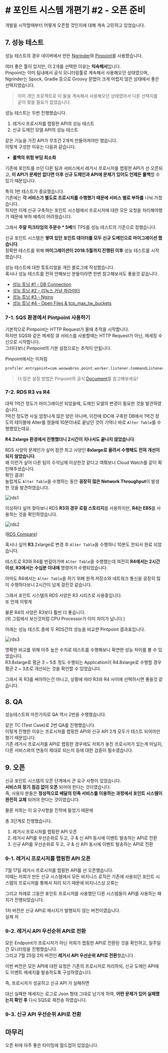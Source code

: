 # # 포인트 시스템 개편기 #2 - 오픈 준비

개발을 시작할때부터 어떻게 오픈할 것인지에 대해 계속 고민하고 있었습니다.  

## 7. 성능 테스트

성능 테스트의 경우 네이버에서 만든 [Ngrinder](http://naver.github.io/ngrinder/)와 [Pinpoint](https://d2.naver.com/helloworld/1194202)를 사용했습니다.  
  
여러 좋은 툴이 있지만, 이 2개를 선택한 이유는 **익숙해서**입니다.  
Pinpoint는 이미 팀내에서 공식 모니터링툴로 계속해서 사용해오던 상태였으며, Ngrinder는 Spock, Gradle 등으로 Groovy 문법이 크게 어렵지 않은 상태에서 좋은 선택지였습니다.  

> 이미 개인 프로젝트로 이 둘을 계속해서 사용해오던 상태였어서 다른 선택지를 굳이 찾을 필요가 없었습니다.

성능 테스트는 두번 진행했습니다.

1. 레거시 프로시저를 랩핑한 API의 성능 테스트
2. 신규 도메인 모델 API의 성능 테스트
  
같은 기능을 가진 API가 무조건 2개씩 만들어져야만 했습니다.  
이렇게 구성한 이유는 다음과 같습니다.

* **롤백의 위험 부담 최소화**

기존에 포인트를 쓰던 다른 팀과 서비스에서
레거시 프로시저를 랩핑한 API가 선 오픈되고, **이 API가 문제만 없다면 이후 신규 도메인과 API에 문제가 있어도 언제든 롤백**할 수 있기 때문입니다.  
  

  
특히 1번 테스트가 중요했습니다.  
기존에는 **각 서비스가 별도로 프로시저를 수행했기 때문에 서비스 별로 부하를** 나눠 가졌습니다.  
하지만 이제 신규 구축하는 포인트 시스템에서 프로시저에 대한 모든 요청을 처리해야했기 때문에 부하 예측이 어려웠습니다.  
  
그래서 **주말 피크타임의 주문수 * 5배**의 TPS를 성능 테스트의 기준으로 정했습니다.  



신규 포인트 시스템은 **쌓여 있던 포인트 데이터를 모두 신규 도메인으로 마이그레이션 했습니다**.  
정확한 테스트를 위해 **마이그레이션이 2018.5월까지 진행된 이후** 성능 테스트를 시작했습니다.  


성능 테스트에 대한 튜토리얼을 개인 블로그에 작성했습니다.  
혹시나 성능 테스트를 전혀 안해보신 분들이라면 한번 참고해보셔도 좋을것 같습니다.

* [성능 튜닝 #1 - DB Connection](https://jojoldu.tistory.com/318)
* [성능 튜닝 #2 - 리눅스 커널 파라미터](https://jojoldu.tistory.com/319)
* [성능 튜닝 #3 - Nginx](https://jojoldu.tistory.com/322)
* [성능 튜닝 #4 - Open Files & tcp_max_tw_buckets](https://jojoldu.tistory.com/323)

### 7-1. SQS 환경에서 Pintpoint 사용하기

기본적으로 Pintpoint는 HTTP Request가 올때 추적을 시작합니다.  
하지만 SQS와 같은 메세징 큐 서비스를 사용할때는 HTTP Request가 아닌, 메세징 수신으로 시작합니다.  
그러다보니 Pintpoint의 기본 설정으로는 추적이 안됩니다.  
  
Pinpoint에서는 이처럼 

```bash
profiler.entrypoint=com.woowabros.point.worker.listener.CommandListener.receiveCommand,com.woowabros.point.worker.listener.CommandListener.receiveCommand.receiveCommandCancel,com.woowabros.point.worker.listener.RefreshListener.receiveRefresh,com.woowabros.point.worker.listener.ExpireListener.receiveExpire
```

> 더 많은 설정 방법은 Pinpoint의 공식 [Document](https://naver.github.io/pinpoint/1.8.0/main.html)를 참고해보세요!
 
### 7-2. RDS R3 vs R4

대략 1억건 정도가 마이그레이션 되었을때, 도메인 모델의 변경이 필요한 것을 발견하였습니다.  
1억건 정도면 사실 엄청나게 많은 양은 아니며, 이전에 IDC에 구축한 DB에서 1억건 정도의 테이블에 Alter를 쳤을때 10분이내로 끝났던 것이 기억나 바로 ```Alter Table```를 수행했었는데요.  
  
**R4.2xlarge 환경에서 진행했더니 2시간이 지나서도 끝나지 않았습니다**.  
  
RDS 사양의 문제인가 싶어 잠깐 최고 사양인 **8xlarge로 올려서 수행해도 전혀 개선이 되지 않았습니다**.  
왜 이런가 싶어 다른 팀의 수석님께 이상한것 같다고 여쭤보니 Cloud Watch를 같이 확인해주셨습니다.  
확인 결과!  
놀랍게도 ```Alter Table```을 수행하는 동안 **굉장히 많은 Network Throughput**이 발생한 것을 발견하였습니다.  

![rds1](./images/rds1.png)

이상하다 싶어 찾아보니 RDS **R3의 경우 로컬 스토리지**를 사용하지만, **R4는 EBS**를 사용하는 것을 확인하였습니다.

![rds2](./images/rds2.png)

([RDS Compare](https://www.ec2instances.info/rds/?min_vcpus=32))  
  

혹시나 싶어 **R3**.2xlarge로 변경 후 ```Alter Table```을 수행하니 10분도 안되서 완료 되었습니다.  
  
테스트로 R3와 R4를 번갈아가며 ```Alter Table```을 수행했는데 여전히 **R4에서는 2시간이상, R3에서는 수십분 이내에** 명령어가 수행되었습니다.  

아마도 R4에서는 ```Alter Table```을 하기 위해 원격 저장소와 네트워크 통신을 굉장히 많이 수행하다보니 2시간이 넘게 걸린것 같습니다.  
  
그래서 포인트 시스템의 RDS 사양은 R3 시리즈로 사용중입니다.  
또 언제 이렇게 

물론 R4의 사양은 R3보다 훨씬 더 좋습니다.  
(위 그림에서 보신것처럼 CPU Processor가 이미 차이가 납니다.)  
  
아래는 성능 테스트 중에 두 RDS간의 성능을 비교한 Pintpoint 결과표입니다.

![rds3](./images/rds3.png)

명확한 비교를 위해 아주 높은 수치로 테스트를 수행해보니 확연한 성능 차이를 볼 수 있었습니다.  
R3.8xlarge로 평균 3 ~ 5초 정도 수행되는 Application이 R4.8xlarge로 수행할 경우 평균 2 ~ 3초로 개선되는 것을 확인할 수 있었습니다.  
  
그래서 꼭 R3를 써야하는건 아니고, 상황에 따라 R3와 R4 사이에 선택하시면 좋을것 같습니다.

## 8. QA

성능테스트와 마찬가지로 QA 역시 2번을 수행했습니다.  


같은 TC (Test Case)로 2번 QA를 진행했습니다.  
이렇게 진행한 이유는 프로시저를 랩핑한 API와 신규 API 2개 모두가 테스트 되어야만 했기 때문입니다.  
기존 레거시 프로시저를 API로 랩핑한 경우에도 저희가 놓친 프로시저가 있는게 아닐지, 다른 서비스와의 연동이 제대로 되는지 등에 대한 검증이 필수였습니다.

## 9. 오픈

신규 포인트 시스템의 오픈 단계에서 큰 요구 사항이 있었습니다.  
**서비스의 정기 점검 없이 오픈** 되어야 한다는 것이였습니다.  
즉, 사용자 분들은 **정상적으로 배달의 민족 서비스를 이용하는 과정에서 포인트 시스템이 완전히 교체** 되어야 한다는 것이였습니다.  
  
물론 저희는 이 요구사항을 진작에 들었기 때문에 

총 3단계로 진행했습니다.

1. 레거시 프로시저를 랩핑한 API 오픈
2. 레거시 API를 우선순위로 두고, 구 & 신 API 동시에 이벤트 발송하는 API로 전환
3. 신규 API를 우선순위로 두고, 구 & 신 API 동시에 이벤트 발송하는 API로 전환

### 9-1. 레거시 프로시저를 랩핑한 API 오픈

7월 17일 레거시 프로시저를 랩핑한 API를 선 오픈했습니다.  
이때는 저희가 만든 신규 시스템에서 모든 비지니스 로직은 기존에 사용되던 포인트 시스템의 프로시저를 통해서 처리 되기 때문에 비지니스상 오류는 

그리고 차례로 그동안 포인트 프로시저를 사용했던 다른 시스템들이 API를 사용하는 패치가 진행되었습니다.  
  
1차 버전은 신규 API로 메시지가 발행되지 않는 버전이였습니다.  
실제 저

### 9-2. 레거시 API 우선순위 API로 전환

모든 Endpoint가 프로시저가 아닌 저희가 랩핑한 API로 전환된 것을 확인하고, 일주일간 모니터링을 진행했습니다.  
그리고 7월 25일 2차 버전인 **레거시 API 우선순위 API로 전환**했습니다.  

이번 버전은 모든 API에 대한 요청은 기존의 프로시저로 처리하되, 신규 도메인 API에도 이벤트 메세지를 발송하도록 구성하였습니다.  


즉, 프로시저가 성공하고 신규 API 가 실패하면 

대신 실패한 메세지는 로그로 Json 형태 그대로 남기게 하여, **어떤 문제가 있어 실패했는지 확인 후**  다시 SQS로 재전송 하였습니다.  


### 9-3. 신규 API 우선순위 API로 전환

## 마무리

오픈 뒤에 아주 좋은 타이밍에 월드컵이 있었습니다.  

